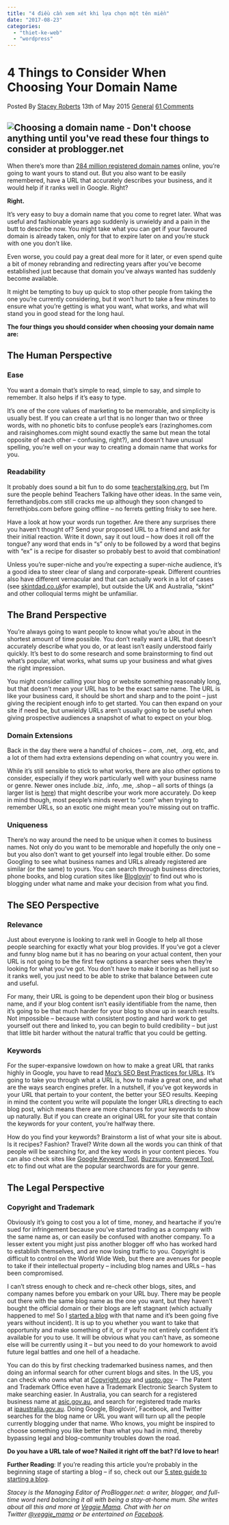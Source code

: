 ```yaml
---
title: "4 điều cần xem xét khi lựa chọn một tên miền"
date: "2017-08-23"
categories: 
  - "thiet-ke-web"
  - "wordpress"
---
```


# 4 Things to Consider When Choosing Your Domain Name

Posted By [Stacey Roberts](https://problogger.com/author/stacey/) 13th of May 2015 [General](https://problogger.com/category/general/)  [61 Comments](https://problogger.com/4-things-to-consider-when-choosing-your-domain-name/#disqus_thread)

## ![Choosing a domain name - Don't choose anything until you've read these four things to consider at problogger.net](/assets/images/Choosing-a-domain-name-Dont-choose-anything-until-youve-read-these-four-things-to-consider-at-problogger.net_.jpg)

When there’s more than [284 million registered domain names](http://tekeye.biz/2014/how-many-websites-are-there) online, you’re going to want yours to stand out. But you also want to be easily remembered, have a URL that accurately describes your business, and it would help if it ranks well in Google. Right?

**Right.**

It’s very easy to buy a domain name that you come to regret later. What was useful and fashionable years ago suddenly is unwieldy and a pain in the butt to describe now. You might take what you can get if your favoured domain is already taken, only for that to expire later on and you’re stuck with one you don’t like.

Even worse, you could pay a great deal more for it later, or even spend quite a bit of money rebranding and redirecting years after you’ve become established just because that domain you’ve always wanted has suddenly become available.

It might be tempting to buy up quick to stop other people from taking the one you’re currently considering, but it won’t hurt to take a few minutes to ensure what you’re getting is what you want, what works, and what will stand you in good stead for the long haul.

**The four things you should consider when choosing your domain name are:**

## The Human Perspective

### Ease

You want a domain that’s simple to read, simple to say, and simple to remember. It also helps if it’s easy to type.

It’s one of the core values of marketing to be memorable, and simplicity is usually best. If you can create a url that is no longer than two or three words, with no phonetic bits to confuse people’s ears (razinghomes.com and raisinghomes.com might sound exactly the same but mean the total opposite of each other – confusing, right?), and doesn’t have unusual spelling, you’re well on your way to creating a domain name that works for you.

### Readability

It probably does sound a bit fun to do some [teacherstalking.org](http://teacherstalking.org/), but I’m sure the people behind Teachers Talking have other ideas. In the same vein, ferrethandjobs.com still cracks me up although they soon changed to ferrethjobs.com before going offline – no ferrets getting frisky to see here.

Have a look at how your words run together. Are there any surprises there you haven’t thought of? Send your proposed URL to a friend and ask for their initial reaction. Write it down, say it out loud – how does it roll off the tongue? any word that ends in “s” only to be followed by a word that begins with “ex” is a recipe for disaster so probably best to avoid that combination!

Unless you’re super-niche and you’re expecting a super-niche audience, it’s a good idea to steer clear of slang and corporate-speak. Different countries also have different vernacular and that can actually work in a lot of cases (see [skintdad.co.uk](http://skintdad.co.uk/)for example), but outside the UK and Australia, “skint” and other colloquial terms might be unfamiliar.

## The Brand Perspective

You’re always going to want people to know what you’re about in the shortest amount of time possible. You don’t really want a URL that doesn’t accurately describe what you do, or at least isn’t easily understood fairly quickly. It’s best to do some research and some brainstorming to find out what’s popular, what works, what sums up your business and what gives the right impression.

You might consider calling your blog or website something reasonably long, but that doesn’t mean your URL has to be the exact same name. The URL is like your business card, it should be short and sharp and to the point – just giving the recipient enough info to get started. You can then expand on your site if need be, but unwieldy URLs aren’t usually going to be useful when giving prospective audiences a snapshot of what to expect on your blog.

### Domain Extensions

Back in the day there were a handful of choices – .com, .net,  .org, etc, and a lot of them had extra extensions depending on what country you were in.

While it’s still sensible to stick to what works, there are also other options to consider, especially if they work particularly well with your business name or genre. Newer ones include .biz, .info, .me, .shop – all sorts of things (a larger list is [here](https://www.name.com/domains)) that might describe your work more accurately. Do keep in mind though, most people’s minds revert to “.com” when trying to remember URLs, so an exotic one might mean you’re missing out on traffic.

### Uniqueness

There’s no way around the need to be unique when it comes to business names. Not only do you want to be memorable and hopefully the only one – but you also don’t want to get yourself into legal trouble either. Do some Googling to see what business names and URLs already registered are similar (or the same) to yours. You can search through business directories, phone books, and blog curation sites like [Bloglovin](http://www.bloglovin.com/)‘ to find out who is blogging under what name and make your decision from what you find.

## The SEO Perspective

### Relevance

Just about everyone is looking to rank well in Google to help all those people searching for exactly what your blog provides. If you’ve got a clever and funny blog name but it has no bearing on your actual content, then your URL is not going to be the first few options a searcher sees when they’re looking for what you’ve got. You don’t have to make it boring as hell just so it ranks well, you just need to be able to strike that balance between cute and useful.

For many, their URL is going to be dependent upon their blog or business name, and if your blog content isn’t easily identifiable from the name, then it’s going to be that much harder for your blog to show up in search results. Not impossible – because with consistent posting and hard work to get yourself out there and linked to, you can begin to build credibility – but just that little bit harder without the natural traffic that you could be getting.

### Keywords

For the super-expansive lowdown on how to make a great URL that ranks highly in Google, you have to read [Moz’s SEO Best Practices for URLs](https://moz.com/learn/seo/url). It’s going to take you through what a URL is, how to make a great one, and what are the ways search engines prefer. In a nutshell, if you’ve got keywords in your URL that pertain to your content, the better your SEO results. Keeping in mind the content you write will populate the longer URLs directing to each blog post, which means there are more chances for your keywords to show up naturally. But if you can create an original URL for your site that contain the keywords for your content, you’re halfway there.

How do you find your keywords? Brainstorm a list of what your site is about. Is it recipes? Fashion? Travel? Write down all the words you can think of that people will be searching for, and the key words in your content pieces. You can also check sites like [Google Keyword Tool](https://www.google.com.au/adwords/?channel=ha&sourceid=awo&subid=au-en-ha-aw-bkhp0~66033991638&gclid=CLCJ-N_XusUCFQRwvAod-ocAww), [Buzzsumo](http://buzzsumo.com/), [Keyword Tool](http://keywordtool.io/), etc to find out what are the popular searchwords are for your genre.

## The Legal Perspective

### Copyright and Trademark

Obviously it’s going to cost you a lot of time, money, and heartache if you’re sued for infringement because you’ve started trading as a company with the same name as, or can easily be confused with another company. To a lesser extent you might just piss another blogger off who has worked hard to establish themselves, and are now losing traffic to you. Copyright is difficult to control on the World Wide Web, but there are avenues for people to take if their intellectual property – including blog names and URLs – has been compromised.

I can’t stress enough to check and re-check other blogs, sites, and company names before you embark on your URL buy. There may be people out there with the same blog name as the one you want, but they haven’t bought the official domain or their blogs are left stagnant (which actually happened to me! So I [started a blog](https://problogger.com/how-to-start-a-blog/) with that name and it’s been going five years without incident). It is up to you whether you want to take that opportunity and make something of it, or if you’re not entirely confident it’s available for you to use. It will be obvious what you can’t have, as someone else will be currently using it – but you need to do your homework to avoid future legal battles and one hell of a headache.

You can do this by first checking trademarked business names, and then doing an informal search for other current blogs and sites. In the US, you can check who owns what at [Copyright.gov](http://copyright.gov/) and [uspto.gov](http://www.uspto.gov/trademarks-application-process/search-trademark-database) –  The Patent and Trademark Office even have a Trademark Electronic Search System to make searching easier. In Australia, you can search for a registered business name at [asic.gov.au](https://www.asic.gov.au/for-business/renewing-and-maintaining-your-business-name/search-a-business-name/), and search for registered trade marks at [ipaustralia.gov.au](http://www.ipaustralia.gov.au/get-the-right-ip/trade-marks/search-for-a-trade-mark/). Doing Google, Bloglovin’, Facebook, and Twitter searches for the blog name or URL you want will turn up all the people currently blogging under that name. Who knows, you might be inspired to choose something you like better than what you had in mind, thereby bypassing legal and blog-community troubles down the road.

**Do you have a URL tale of woe? Nailed it right off the bat? I’d love to hear!**

**Further Reading**: If you’re reading this article you’re probably in the beginning stage of starting a blog – if so, check out our [5 step guide to starting a blog](https://problogger.com/how-to-start-a-blog/).

_Stacey is the Managing Editor of ProBlogger.net: a writer, blogger, and full-time word nerd balancing it all with being a stay-at-home mum. She writes about all this and more at [Veggie Mama](http://theveggiemama.com/). Chat with her on Twitter [@veggie\_mama](https://twitter.com/veggie_mama) or be entertained on [Facebook](https://www.facebook.com/VeggieMama)._
